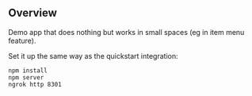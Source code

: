 ## Overview

Demo app that does nothing but works in small spaces (eg in item menu feature). 

Set it up the same way as the quickstart integration: 
```
npm install
npm server
ngrok http 8301
```